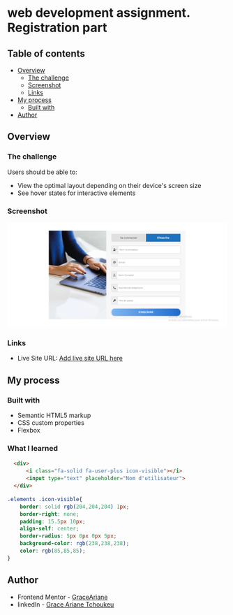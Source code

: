 # web development assignment. Registration part

## Table of contents

- [Overview](#overview)
  - [The challenge](#the-challenge)
  - [Screenshot](#screenshot)
  - [Links](#links)
- [My process](#my-process)
  - [Built with](#built-with)
- [Author](#author)


## Overview

### The challenge

Users should be able to:

- View the optimal layout depending on their device's screen size
- See hover states for interactive elements

### Screenshot

![](inscription.png)



### Links

- Live Site URL: [Add live site URL here](https://your-live-site-url.com)

## My process

### Built with

- Semantic HTML5 markup
- CSS custom properties
- Flexbox


### What I learned


```html
  <div>
      <i class="fa-solid fa-user-plus icon-visible"></i>
      <input type="text" placeholder="Nom d'utilisateur">
  </div>
```
```css
.elements .icon-visible{
    border: solid rgb(204,204,204) 1px;
    border-right: none;
    padding: 15.5px 10px;
    align-self: center;
    border-radius: 5px 0px 0px 5px;
    background-color: rgb(238,238,238);
    color: rgb(85,85,85);
}
```



## Author

- Frontend Mentor - [GraceAriane](https://www.frontendmentor.io/profile/GraceAriane)
- linkedIn - [Grace Ariane Tchoukeu](https://www.linkedin.com/in/grace-ariane-tchoukeu-a290b022a)